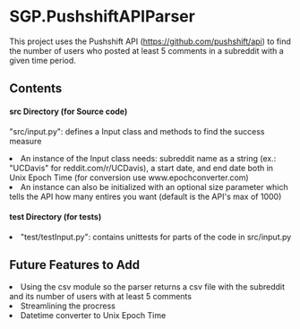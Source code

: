 # SGP.PushshiftAPIParser
This project uses the Pushshift API (https://github.com/pushshift/api) to find the number of users who posted at least 5 comments in a subreddit with a given time period.

## Contents
#### src Directory (for Source code)

"src/input.py": defines a Input class and methods to find the success measure
  
<li>An instance of the Input class needs: subreddit name as a string (ex.: "UCDavis" for reddit.com/r/UCDavis), a start date, and end date both in Unix Epoch Time (for conversion use www.epochconverter.com)
  
<li>An instance can also be initialized with an optional size parameter which tells the API how many entires you want (default is the API's max of 1000)
  
 
#### test Directory (for tests)

<li>"test/testInput.py": contains unittests for parts of the code in src/input.py

## Future Features to Add
<li>Using the csv module so the parser returns a csv file with the subreddit and its number of users with at least 5 comments

<li>Streamlining the procress
  
<li> Datetime converter to Unix Epoch Time
